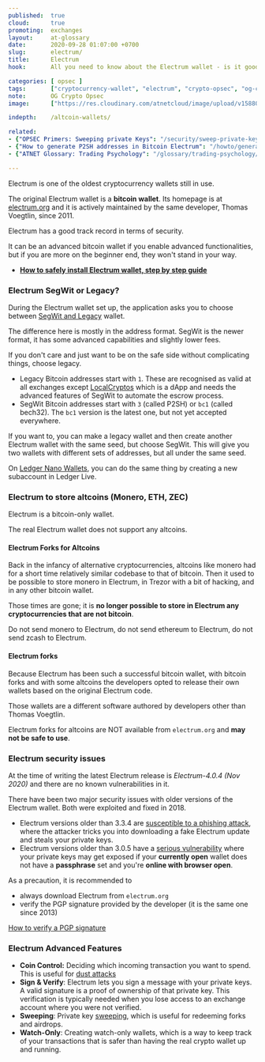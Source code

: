 ```yaml
---
published:  true
cloud:      true
promoting:  exchanges
layout:     at-glossary
date:       2020-09-28 01:07:00 +0700
slug:       electrum/
title:      Electrum
hook:       All you need to know about the Electrum wallet - is it good, which coins it supports, should you use it.

categories: [ opsec ]
tags:       ["cryptocurrency-wallet", "electrum", "crypto-opsec", "og-crypto-tools"]
note:       OG Crypto Opsec
image:      ["https://res.cloudinary.com/atnetcloud/image/upload/v1588053673/atnet/altcoin-wallets/gold-bitcoin-844127_pfcs9y.jpg"]

indepth:    /altcoin-wallets/

related:
- {"OPSEC Primers: Sweeping private Keys": "/security/sweep-private-keys/"}
- {"How to generate P2SH addresses in Bitcoin Electrum": "/howto/generate-bitcoin-p2sh-address/"}
- {"ATNET Glossary: Trading Psychology": "/glossary/trading-psychology/"}

---
```


Electrum is one of the oldest cryptocurrency wallets still in use.

The original Electrum wallet is a **bitcoin wallet**. Its homepage is at [electrum.org](https://electrum.org) and it is actively maintained by the same developer, Thomas Voegtlin, since 2011.

Electrum has a good track record in terms of security.

It can be an advanced bitcoin wallet if you enable advanced functionalities, but if you are more on the beginner end, they won't stand in your way.

* **[How to safely install Electrum wallet, step by step guide](/howto/verify-signature/#electrum)**

<!--more-->

### Electrum SegWit or Legacy?

During the Electrum wallet set up, the application asks you to choose between [SegWit and Legacy](/glossary/segwit/) wallet.

The difference here is mostly in the address format. SegWit is the newer format, it has some advanced capabilities and slightly lower fees.

If you don't care and just want to be on the safe side without complicating things, choose legacy.

* Legacy Bitcoin addresses start with `1`. These are recognised as valid at all exchanges except [LocalCryptos](https://bit.ly/2YD6gmA) which is a dApp and needs the advanced features of SegWit to automate the escrow process.
* SegWit Bitcoin addresses start with `3` (called P2SH) or `bc1` (called bech32). The `bc1` version is the latest one, but not yet accepted everywhere.

If you want to, you can make a legacy wallet and then create another Electrum wallet with the same seed, but choose SegWit. This will give you two wallets with different sets of addresses, but all under the same seed.

On [Ledger Nano Wallets](/blackfriday/#live-ledger), you can do the same thing by creating a new subaccount in Ledger Live.

### Electrum to store altcoins (Monero, ETH, ZEC)

Electrum is a bitcoin-only wallet.

The real Electrum wallet does not support any altcoins.

#### Electrum Forks for Altcoins

Back in the infancy of alternative cryptocurrencies, altcoins like monero had for a short time relatively similar codebase to that of bitcoin. Then it used to be possible to store monero in Electrum, in Trezor with a bit of hacking, and in any other bitcoin wallet.

Those times are gone; it is **no longer possible to store in Electrum any cryptocurrencies that are not bitcoin**.

Do not send monero to Electrum, do not send ethereum to Electrum, do not send zcash to Electrum.

#### Electrum forks

Because Electrum has been such a successful bitcoin wallet, with bitcoin forks and with some altcoins the developers opted to release their own wallets based on the original Electrum code.

Those wallets are a different software authored by developers other than Thomas Voegtlin.

Electrum forks for altcoins are NOT available from `electrum.org` and **may not be safe to use**.

### Electrum security issues

At the time of writing the latest Electrum release is *Electrum-4.0.4 (Nov 2020)* and there are no known vulnerabilities in it.

There have been two major security issues with older versions of the Electrum wallet. Both were exploited and fixed in 2018.

* Electrum versions older than 3.3.4 are [susceptible to a phishing attack](https://github.com/spesmilo/electrum/issues/4968), where the attacker tricks you into downloading a fake Electrum update and steals your private keys.
* Electrum versions older than 3.0.5 have a [serious vulnerability](https://www.reddit.com/r/Bitcoin/comments/7ooack/critical_electrum_vulnerability/) where your private keys may get exposed if your **currently open** wallet does not have a **passphrase** set and you're **online with browser open**.

As a precaution, it is recommended to

* always download Electrum from `electrum.org`
* verify the PGP signature provided by the developer (it is the same one since 2013)

<a class="btn" href="/howto/verify-signature/">How to verify a PGP signature</a>

### Electrum Advanced Features

* **Coin Control:** Deciding which incoming transaction you want to spend. This is useful for [dust attacks](/glossary/dust-attack/)
* **Sign & Verify**: Electrum lets you sign a message with your private keys. A valid signature is a proof of ownership of that private key. This verification is typically needed when you lose access to an exchange account where you were not verified.  
* **Sweeping**: Private key [sweeping](/security/sweep-private-keys/), which is useful for redeeming forks and airdrops.
* **Watch-Only**: Creating watch-only wallets, which is a way to keep track of your transactions that is safer than having the real crypto wallet up and running.
